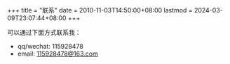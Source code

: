 +++
title = "联系"
date = 2010-11-03T14:50:00+08:00
lastmod = 2024-03-09T23:07:44+08:00
+++



可以通过下面方式联系我：

* qq/wechat: 115928478
* email: 115928478@163.com

